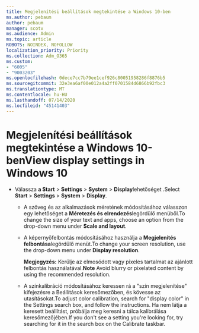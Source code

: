 ```yaml
---
title: Megjelenítési beállítások megtekintése a Windows 10-ben
ms.author: pebaum
author: pebaum
manager: scotv
ms.audience: Admin
ms.topic: article
ROBOTS: NOINDEX, NOFOLLOW
localization_priority: Priority
ms.collection: Adm_O365
ms.custom:
- "6005"
- "9003203"
ms.openlocfilehash: 0dece7cc7b79ee1cef926c80051958286f8876b5
ms.sourcegitcommit: 32e3ea6af00e012a4a2ff0701584d6866b92fbc3
ms.translationtype: MT
ms.contentlocale: hu-HU
ms.lasthandoff: 07/14/2020
ms.locfileid: "45141403"
---
```

# <a name="view-display-settings-in-windows-10"></a><span data-ttu-id="eaace-102">Megjelenítési beállítások megtekintése a Windows 10-ben</span><span class="sxs-lookup"><span data-stu-id="eaace-102">View display settings in Windows 10</span></span>

- <span data-ttu-id="eaace-103">Válassza **a Start**   >  **Settings**   >  **System**  >  **Display**lehetőséget .</span><span class="sxs-lookup"><span data-stu-id="eaace-103">Select **Start**  > **Settings**  > **System** > **Display**.</span></span>
    -  <span data-ttu-id="eaace-104">A szöveg és az alkalmazások méretének módosításához válasszon egy lehetőséget a **Méretezés és elrendezés**legördülő menüből.</span><span class="sxs-lookup"><span data-stu-id="eaace-104">To change the size of your text and apps, choose an option from the drop-down menu under  **Scale and layout**.</span></span>
    - <span data-ttu-id="eaace-105">A képernyőfelbontás módosításához használja a **Megjelenítés felbontása**legördülő menüt.</span><span class="sxs-lookup"><span data-stu-id="eaace-105">To change your screen resolution, use the drop-down menu under **Display resolution**.</span></span>
     
      <span data-ttu-id="eaace-106">**Megjegyzés:** Kerülje az elmosódott vagy pixeles tartalmat az ajánlott felbontás használatával.</span><span class="sxs-lookup"><span data-stu-id="eaace-106">**Note** Avoid blurry or pixelated content by using the recommended resolution.</span></span>
    - <span data-ttu-id="eaace-107">A színkalibráció módosításához keressen rá a "szín megjelenítése" kifejezésre a Beállítások keresőmezőben, és kövesse az utasításokat.</span><span class="sxs-lookup"><span data-stu-id="eaace-107">To adjust color calibration, search for "display color" in the Settings search box, and follow the instructions.</span></span> <span data-ttu-id="eaace-108">Ha nem látja a keresett beállítást, próbálja meg keresni a tálca kalibrálása keresőmezőjében.</span><span class="sxs-lookup"><span data-stu-id="eaace-108">If you don't see a setting you're looking for, try searching for it in the search box on the Calibrate taskbar.</span></span>